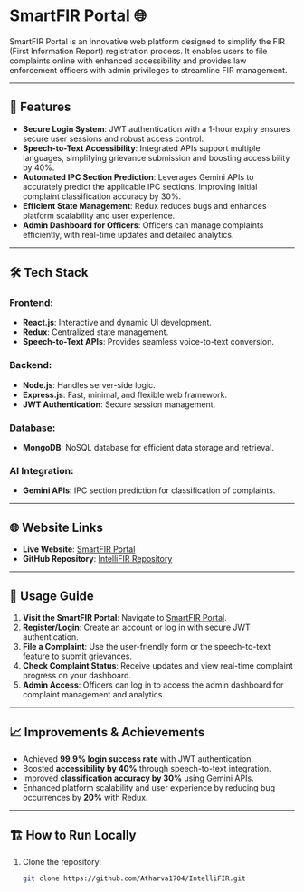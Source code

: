 # SmartFIR Portal 🌐

SmartFIR Portal is an innovative web platform designed to simplify the FIR (First Information Report) registration process. It enables users to file complaints online with enhanced accessibility and provides law enforcement officers with admin privileges to streamline FIR management. 

---
## 🚀 Features
- **Secure Login System**: JWT authentication with a 1-hour expiry ensures secure user sessions and robust access control.
- **Speech-to-Text Accessibility**: Integrated APIs support multiple languages, simplifying grievance submission and boosting accessibility by 40%.
- **Automated IPC Section Prediction**: Leverages Gemini APIs to accurately predict the applicable IPC sections, improving initial complaint classification accuracy by 30%.
- **Efficient State Management**: Redux reduces bugs and enhances platform scalability and user experience.
- **Admin Dashboard for Officers**: Officers can manage complaints efficiently, with real-time updates and detailed analytics.

---

## 🛠️ Tech Stack
### Frontend:
- **React.js**: Interactive and dynamic UI development.
- **Redux**: Centralized state management.
- **Speech-to-Text APIs**: Provides seamless voice-to-text conversion.

### Backend:
- **Node.js**: Handles server-side logic.
- **Express.js**: Fast, minimal, and flexible web framework.
- **JWT Authentication**: Secure session management.

### Database:
- **MongoDB**: NoSQL database for efficient data storage and retrieval.

### AI Integration:
- **Gemini APIs**: IPC section prediction for classification of complaints.

---

## 🌐 Website Links
- **Live Website**: [SmartFIR Portal]([https://intellifirs.netlify.app/](https://67658021cc099f913c5c049d--fir-system-shreyansh.netlify.app/))
- **GitHub Repository**: [IntelliFIR Repository](https://github.com/Atharva1704/IntelliFIR)

---

## 🤖 Usage Guide
1. **Visit the SmartFIR Portal**: Navigate to [SmartFIR Portal](https://intellifirs.netlify.app/).
2. **Register/Login**: Create an account or log in with secure JWT authentication.
3. **File a Complaint**: Use the user-friendly form or the speech-to-text feature to submit grievances.
4. **Check Complaint Status**: Receive updates and view real-time complaint progress on your dashboard.
5. **Admin Access**: Officers can log in to access the admin dashboard for complaint management and analytics.

---

## 📈 Improvements & Achievements
- Achieved **99.9% login success rate** with JWT authentication.
- Boosted **accessibility by 40%** through speech-to-text integration.
- Improved **classification accuracy by 30%** using Gemini APIs.
- Enhanced platform scalability and user experience by reducing bug occurrences by **20%** with Redux.

---

## 🏗️ How to Run Locally
1. Clone the repository:
   ```bash
   git clone https://github.com/Atharva1704/IntelliFIR.git
